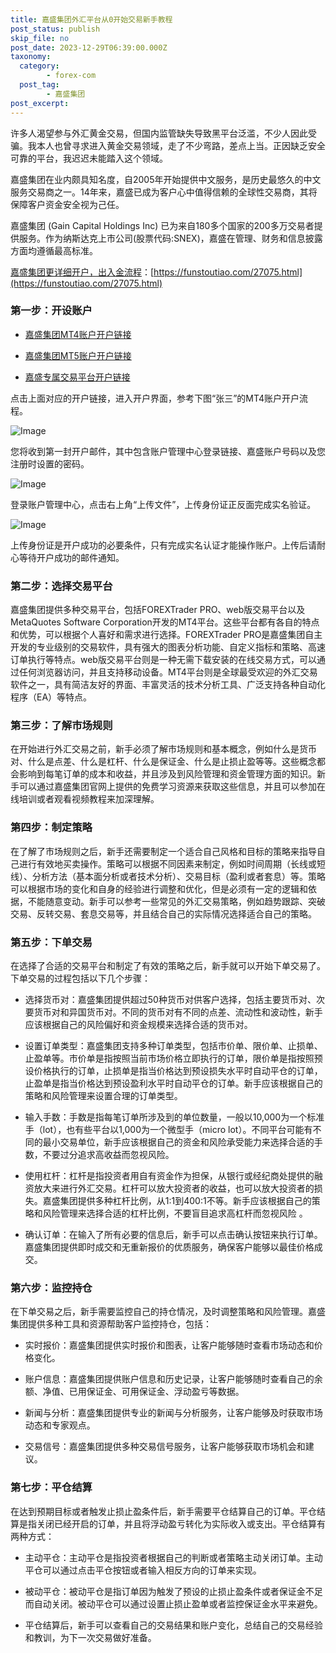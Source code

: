 ```yaml
---
title: 嘉盛集团外汇平台从0开始交易新手教程
post_status: publish
skip_file: no
post_date: 2023-12-29T06:39:00.000Z
taxonomy:
  category:
        - forex-com
  post_tag:
        - 嘉盛集团
post_excerpt: 
---
```

许多人渴望参与外汇黄金交易，但国内监管缺失导致黑平台泛滥，不少人因此受骗。我本人也曾寻求进入黄金交易领域，走了不少弯路，差点上当。正因缺乏安全可靠的平台，我迟迟未能踏入这个领域。

嘉盛集团在业内颇具知名度，自2005年开始提供中文服务，是历史最悠久的中文服务交易商之一。14年来，嘉盛已成为客户心中值得信赖的全球性交易商，其将保障客户资金安全视为己任。

嘉盛集团 (Gain Capital Holdings Inc) 已为来自180多个国家的200多万交易者提供服务。作为纳斯达克上市公司(股票代码:SNEX)，嘉盛在管理、财务和信息披露方面均遵循最高标准。

[嘉盛集团更详细开户，出入金流程](https://funstoutiao.com/27075.html)：[https://funstoutiao.com/27075.html](https://funstoutiao.com/27075.html)

### 第一步：开设账户

* [嘉盛集团MT4账户开户链接](https://s.ssgg.net/jsmt4)

* [嘉盛集团MT5账户开户链接](https://s.ssgg.net/jsmt5)

* [嘉盛专属交易平台开户链接](https://s.ssgg.net/js)

点击上面对应的开户链接，进入开户界面，参考下图“张三”的MT4账户开户流程。

![Image](https://prod-files-secure.s3.us-west-2.amazonaws.com/39ed1227-6d7d-4570-be36-9ccd4a2c4241/7a167aea-686b-400d-af59-4e18eb607a40/640.png?X-Amz-Algorithm=AWS4-HMAC-SHA256&X-Amz-Content-Sha256=UNSIGNED-PAYLOAD&X-Amz-Credential=ASIAZI2LB466WFVP23H5%2F20250926%2Fus-west-2%2Fs3%2Faws4_request&X-Amz-Date=20250926T041308Z&X-Amz-Expires=3600&X-Amz-Security-Token=IQoJb3JpZ2luX2VjEPz%2F%2F%2F%2F%2F%2F%2F%2F%2F%2FwEaCXVzLXdlc3QtMiJGMEQCIBqBacoZB9eSsy%2FFcsQDEL5lBBSV9HlSGkjQxE7OsrbAAiBAQnqxlF9tB855R4I5UW6VSXSQPW8i9aYicem7ONfORCqIBAiF%2F%2F%2F%2F%2F%2F%2F%2F%2F%2F8BEAAaDDYzNzQyMzE4MzgwNSIM13Wsrx1MMtPqiIHhKtwDCFXG%2BSCCvDQvnk9RHiNtMkms%2BId52TstFrBT5YYGfy831xc5oU78ppkyKb211FFfekAfdXbIXokquhAMUyk2cRua0UyqE%2BC5rRk2OniHHlxwqzu7ChJEWVrf8Dnp7f3NlUcG2M0Rn8Ow0wrNrY3xBldO4b8OmaFRb%2B%2FEia2O4q9FHfzzAm26ajJRims0aq1ZIGWnLQ%2B23sN%2FL%2Ff0DUKZ6r91D%2BE%2BAdlsRt%2Bhw%2FLI8QUa6oMWH0cjdVHxxd5Jy3UFG2xDIKKyA%2B5mfhOxTbkOFmeix7mht2Dmq34ZvKIF3PGYWmEmRGEUPj99R%2B58TkpX8pU1BWlbmeWcl3tOaqAjc6kdwC%2FK3aZhZ5cNKsOEhVctTpTv2KaX743SAQurXMwo3WEjTnQDZS6%2BoZOL89TW6I81SkApfagQfRzNcniYIFsRiWDc%2FZ8pQre747rpjrzAHq4u4tmaNap73XyhBVsf9jQIv0kjuRrl0yKW63C7yuoHtuT2avGOTY%2BCEXgrnAMynmiFA5eLYwFtYMIuFR2N3tmzRESXlXZmHbIJWGBySMIO8dvxo4oFLPHpoZbs81Cx6EiRhtdlDvlT%2F6lyMIRsktKxGLOKURbC0RLnKy05PenrEqfcAVWG68305PIw8J3YxgY6pgGY7jbKriHzAER1NofWKqDugzDBUmfZGw7j1ypy77HuIZxQEgL5%2FqL0PWdJgiMfX1qOD5%2By5ZF6qlRdrP%2Bm68ibe2d3zzQOBlbbxeDz136ERJFdqmhCK4RndN6XXOCs7uFTjNRrUEzjqyPIntkyVFdmfuIM%2B%2BugKgrWYY78bdeRqj0rSDAgEyQOkP%2Fipx0OOQFW5x88Mu16Dp5XsinatWECZjedEAex&X-Amz-Signature=a15af2cbd5c94d2dae288e2db6c225dcec37df890cba222f5cbdc550632d86a5&X-Amz-SignedHeaders=host&x-amz-checksum-mode=ENABLED&x-id=GetObject)

您将收到第一封开户邮件，其中包含账户管理中心登录链接、嘉盛账户号码以及您注册时设置的密码。

![Image](https://prod-files-secure.s3.us-west-2.amazonaws.com/39ed1227-6d7d-4570-be36-9ccd4a2c4241/eaa1c6b3-2877-4284-a0e1-530e222c27fb/image.png?X-Amz-Algorithm=AWS4-HMAC-SHA256&X-Amz-Content-Sha256=UNSIGNED-PAYLOAD&X-Amz-Credential=ASIAZI2LB466WFVP23H5%2F20250926%2Fus-west-2%2Fs3%2Faws4_request&X-Amz-Date=20250926T041308Z&X-Amz-Expires=3600&X-Amz-Security-Token=IQoJb3JpZ2luX2VjEPz%2F%2F%2F%2F%2F%2F%2F%2F%2F%2FwEaCXVzLXdlc3QtMiJGMEQCIBqBacoZB9eSsy%2FFcsQDEL5lBBSV9HlSGkjQxE7OsrbAAiBAQnqxlF9tB855R4I5UW6VSXSQPW8i9aYicem7ONfORCqIBAiF%2F%2F%2F%2F%2F%2F%2F%2F%2F%2F8BEAAaDDYzNzQyMzE4MzgwNSIM13Wsrx1MMtPqiIHhKtwDCFXG%2BSCCvDQvnk9RHiNtMkms%2BId52TstFrBT5YYGfy831xc5oU78ppkyKb211FFfekAfdXbIXokquhAMUyk2cRua0UyqE%2BC5rRk2OniHHlxwqzu7ChJEWVrf8Dnp7f3NlUcG2M0Rn8Ow0wrNrY3xBldO4b8OmaFRb%2B%2FEia2O4q9FHfzzAm26ajJRims0aq1ZIGWnLQ%2B23sN%2FL%2Ff0DUKZ6r91D%2BE%2BAdlsRt%2Bhw%2FLI8QUa6oMWH0cjdVHxxd5Jy3UFG2xDIKKyA%2B5mfhOxTbkOFmeix7mht2Dmq34ZvKIF3PGYWmEmRGEUPj99R%2B58TkpX8pU1BWlbmeWcl3tOaqAjc6kdwC%2FK3aZhZ5cNKsOEhVctTpTv2KaX743SAQurXMwo3WEjTnQDZS6%2BoZOL89TW6I81SkApfagQfRzNcniYIFsRiWDc%2FZ8pQre747rpjrzAHq4u4tmaNap73XyhBVsf9jQIv0kjuRrl0yKW63C7yuoHtuT2avGOTY%2BCEXgrnAMynmiFA5eLYwFtYMIuFR2N3tmzRESXlXZmHbIJWGBySMIO8dvxo4oFLPHpoZbs81Cx6EiRhtdlDvlT%2F6lyMIRsktKxGLOKURbC0RLnKy05PenrEqfcAVWG68305PIw8J3YxgY6pgGY7jbKriHzAER1NofWKqDugzDBUmfZGw7j1ypy77HuIZxQEgL5%2FqL0PWdJgiMfX1qOD5%2By5ZF6qlRdrP%2Bm68ibe2d3zzQOBlbbxeDz136ERJFdqmhCK4RndN6XXOCs7uFTjNRrUEzjqyPIntkyVFdmfuIM%2B%2BugKgrWYY78bdeRqj0rSDAgEyQOkP%2Fipx0OOQFW5x88Mu16Dp5XsinatWECZjedEAex&X-Amz-Signature=d24fc266a7e63a2dea0f86db764743cc3998b464343944d730f0b0b2f6a55aea&X-Amz-SignedHeaders=host&x-amz-checksum-mode=ENABLED&x-id=GetObject)

登录账户管理中心，点击右上角“上传文件”，上传身份证正反面完成实名验证。

![Image](https://prod-files-secure.s3.us-west-2.amazonaws.com/39ed1227-6d7d-4570-be36-9ccd4a2c4241/54090639-09fc-46b4-a135-e0289f707147/image.png?X-Amz-Algorithm=AWS4-HMAC-SHA256&X-Amz-Content-Sha256=UNSIGNED-PAYLOAD&X-Amz-Credential=ASIAZI2LB466WFVP23H5%2F20250926%2Fus-west-2%2Fs3%2Faws4_request&X-Amz-Date=20250926T041308Z&X-Amz-Expires=3600&X-Amz-Security-Token=IQoJb3JpZ2luX2VjEPz%2F%2F%2F%2F%2F%2F%2F%2F%2F%2FwEaCXVzLXdlc3QtMiJGMEQCIBqBacoZB9eSsy%2FFcsQDEL5lBBSV9HlSGkjQxE7OsrbAAiBAQnqxlF9tB855R4I5UW6VSXSQPW8i9aYicem7ONfORCqIBAiF%2F%2F%2F%2F%2F%2F%2F%2F%2F%2F8BEAAaDDYzNzQyMzE4MzgwNSIM13Wsrx1MMtPqiIHhKtwDCFXG%2BSCCvDQvnk9RHiNtMkms%2BId52TstFrBT5YYGfy831xc5oU78ppkyKb211FFfekAfdXbIXokquhAMUyk2cRua0UyqE%2BC5rRk2OniHHlxwqzu7ChJEWVrf8Dnp7f3NlUcG2M0Rn8Ow0wrNrY3xBldO4b8OmaFRb%2B%2FEia2O4q9FHfzzAm26ajJRims0aq1ZIGWnLQ%2B23sN%2FL%2Ff0DUKZ6r91D%2BE%2BAdlsRt%2Bhw%2FLI8QUa6oMWH0cjdVHxxd5Jy3UFG2xDIKKyA%2B5mfhOxTbkOFmeix7mht2Dmq34ZvKIF3PGYWmEmRGEUPj99R%2B58TkpX8pU1BWlbmeWcl3tOaqAjc6kdwC%2FK3aZhZ5cNKsOEhVctTpTv2KaX743SAQurXMwo3WEjTnQDZS6%2BoZOL89TW6I81SkApfagQfRzNcniYIFsRiWDc%2FZ8pQre747rpjrzAHq4u4tmaNap73XyhBVsf9jQIv0kjuRrl0yKW63C7yuoHtuT2avGOTY%2BCEXgrnAMynmiFA5eLYwFtYMIuFR2N3tmzRESXlXZmHbIJWGBySMIO8dvxo4oFLPHpoZbs81Cx6EiRhtdlDvlT%2F6lyMIRsktKxGLOKURbC0RLnKy05PenrEqfcAVWG68305PIw8J3YxgY6pgGY7jbKriHzAER1NofWKqDugzDBUmfZGw7j1ypy77HuIZxQEgL5%2FqL0PWdJgiMfX1qOD5%2By5ZF6qlRdrP%2Bm68ibe2d3zzQOBlbbxeDz136ERJFdqmhCK4RndN6XXOCs7uFTjNRrUEzjqyPIntkyVFdmfuIM%2B%2BugKgrWYY78bdeRqj0rSDAgEyQOkP%2Fipx0OOQFW5x88Mu16Dp5XsinatWECZjedEAex&X-Amz-Signature=21d4fed85a842ae629a8b1eca423c6cc0215a4afc3cc4a2cf1b4a7438a7a3fae&X-Amz-SignedHeaders=host&x-amz-checksum-mode=ENABLED&x-id=GetObject)

上传身份证是开户成功的必要条件，只有完成实名认证才能操作账户。上传后请耐心等待开户成功的邮件通知。

### 第二步：选择交易平台

嘉盛集团提供多种交易平台，包括FOREXTrader PRO、web版交易平台以及MetaQuotes Software Corporation开发的MT4平台。这些平台都有各自的特点和优势，可以根据个人喜好和需求进行选择。FOREXTrader PRO是嘉盛集团自主开发的专业级别的交易软件，具有强大的图表分析功能、自定义指标和策略、高速订单执行等特点。web版交易平台则是一种无需下载安装的在线交易方式，可以通过任何浏览器访问，并且支持移动设备。MT4平台则是全球最受欢迎的外汇交易软件之一，具有简洁友好的界面、丰富灵活的技术分析工具、广泛支持各种自动化程序（EA）等特点。

### 第三步：了解市场规则

在开始进行外汇交易之前，新手必须了解市场规则和基本概念，例如什么是货币对、什么是点差、什么是杠杆、什么是保证金、什么是止损止盈等等。这些概念都会影响到每笔订单的成本和收益，并且涉及到风险管理和资金管理方面的知识。新手可以通过嘉盛集团官网上提供的免费学习资源来获取这些信息，并且可以参加在线培训或者观看视频教程来加深理解。

### 第四步：制定策略

在了解了市场规则之后，新手还需要制定一个适合自己风格和目标的策略来指导自己进行有效地买卖操作。策略可以根据不同因素来制定，例如时间周期（长线或短线）、分析方法（基本面分析或者技术分析）、交易目标（盈利或者套息）等。策略可以根据市场的变化和自身的经验进行调整和优化，但是必须有一定的逻辑和依据，不能随意变动。新手可以参考一些常见的外汇交易策略，例如趋势跟踪、突破交易、反转交易、套息交易等，并且结合自己的实际情况选择适合自己的策略。

### 第五步：下单交易

在选择了合适的交易平台和制定了有效的策略之后，新手就可以开始下单交易了。下单交易的过程包括以下几个步骤：

* 选择货币对：嘉盛集团提供超过50种货币对供客户选择，包括主要货币对、次要货币对和异国货币对。不同的货币对有不同的点差、流动性和波动性，新手应该根据自己的风险偏好和资金规模来选择合适的货币对。

* 设置订单类型：嘉盛集团支持多种订单类型，包括市价单、限价单、止损单、止盈单等。市价单是指按照当前市场价格立即执行的订单，限价单是指按照预设价格执行的订单，止损单是指当价格达到预设损失水平时自动平仓的订单，止盈单是指当价格达到预设盈利水平时自动平仓的订单。新手应该根据自己的策略和风险管理来设置合理的订单类型。

* 输入手数：手数是指每笔订单所涉及到的单位数量，一般以10,000为一个标准手（lot），也有些平台以1,000为一个微型手（micro lot）。不同平台可能有不同的最小交易单位，新手应该根据自己的资金和风险承受能力来选择合适的手数，不要过分追求高收益而忽视风险。

* 使用杠杆：杠杆是指投资者用自有资金作为担保，从银行或经纪商处提供的融资放大来进行外汇交易。杠杆可以放大投资者的收益，也可以放大投资者的损失。嘉盛集团提供多种杠杆比例，从1:1到400:1不等。新手应该根据自己的策略和风险管理来选择合适的杠杆比例，不要盲目追求高杠杆而忽视风险 。

* 确认订单：在输入了所有必要的信息后，新手可以点击确认按钮来执行订单。嘉盛集团提供即时成交和无重新报价的优质服务，确保客户能够以最佳价格成交。

### 第六步：监控持仓

在下单交易之后，新手需要监控自己的持仓情况，及时调整策略和风险管理。嘉盛集团提供多种工具和资源帮助客户监控持仓，包括：

* 实时报价：嘉盛集团提供实时报价和图表，让客户能够随时查看市场动态和价格变化。

* 账户信息：嘉盛集团提供账户信息和历史记录，让客户能够随时查看自己的余额、净值、已用保证金、可用保证金、浮动盈亏等数据。

* 新闻与分析：嘉盛集团提供专业的新闻与分析服务，让客户能够及时获取市场动态和专家观点。

* 交易信号：嘉盛集团提供多种交易信号服务，让客户能够获取市场机会和建议。

### 第七步：平仓结算

在达到预期目标或者触发止损止盈条件后，新手需要平仓结算自己的订单。平仓结算是指关闭已经开启的订单，并且将浮动盈亏转化为实际收入或支出。平仓结算有两种方式：

* 主动平仓：主动平仓是指投资者根据自己的判断或者策略主动关闭订单。主动平仓可以通过点击平仓按钮或者输入相反方向的订单来实现。

* 被动平仓：被动平仓是指订单因为触发了预设的止损止盈条件或者保证金不足而自动关闭。被动平仓可以通过设置止损止盈单或者监控保证金水平来避免。

* 平仓结算后，新手可以查看自己的交易结果和账户变化，总结自己的交易经验和教训，为下一次交易做好准备。